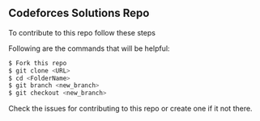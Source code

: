 ## Codeforces Solutions Repo

To contribute to this repo follow these steps 

Following are the commands that will be helpful: 

``` bash
$ Fork this repo
$ git clone <URL>
$ cd <FolderName>
$ git branch <new_branch>
$ git checkout <new_branch>
```

Check the issues for contributing to this repo or create one if it not there.

